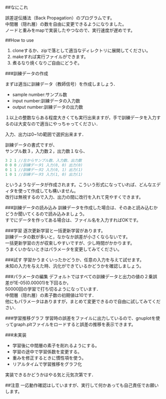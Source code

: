 ##なにこれ

誤差逆伝播法（Back Propagation）のプログラムです。  
中間層（隠れ層）の数を自由に変更できるようになりました。  
ノードと重みをmapで実装したやつなので、実行速度が遅めです。

##How to use

1. cloneするか、zipで落として適当なディレクトリに展開してください。
2. makeすれば実行ファイルができます。
3. 煮るなり焼くなりご自由にどうぞ。

###訓練データの作成

まずは適当に訓練データ（教師信号）を作成しましょう．
- sample number:サンプル数
- input number:訓練データの入力数
- output number:訓練データの出力数

１以上の整数ならある程度大きくても実行出来ますが，手で訓練データを入力するのは大変なので適当にやっちゃってください．  

入力、出力は0~1の範囲で選択出来ます．  

訓練データの書式ですが、  
サンプル数３，入力数２，出力数１なら、

```cpp
3 2 1 //左からサンプル数、入力数、出力数
0 0 0 //訓練データ1 入力(0, 0) 出力(0)
0 1 1 //訓練データ2 入力(0, 1) 出力(1)
1 0 1 //訓練データ3 入力(1, 0) 出力(1)
```

というようなデータが作成されます。こういう形式になっていれば、どんなエディタを使って作成しても構いません。  
改行は無視するので入力、出力の間に改行を入れて見やすくできます。

###訓練データの読み込み
訓練データを作成した場合は、そのあと読み込むかどうか聞いてくるので読み込みましょう。  
すでにデータを作ってある場合は、ファイル名を入力すればOKです。

###学習
逐次更新学習と一括更新学習があります。  
訓練データの数が多いと，なかなか誤差が小さくならないです。  
一括更新学習の方が収束しやすいですが、少し時間がかかります。  
うまくいかないときはパラメータを変更してみてください。

###試す
学習かうまくいったかどうか、任意の入力を与えて試せます。  
未知の入力を与えた時、汎化ができているかどうかを確認しましょう。

###パラメータの編集
デフォルトではすべての訓練データと出力の値の２乗誤差が1E-05(0.00001)を下回るか，  
50000回の学習で打ち切るようになっています．  
中間層（隠れ層）の素子数の初期値は10です．  
他にもパラメータはありますが，まとめて変更できるので自由に試してみてください．

###学習推移グラフ
学習時の誤差をファイルに出力しているので、gnuplotを使ってgraph.pltファイルをロードすると誤差の推移を表示できます。

###未実装
- 学習後に中間層の素子を削れるようにする。
- 学習の途中で学習係数を変更する。
- 重みを修正するときに慣性項を使う。
- リアルタイムで学習推移をグラフ化

実装できるかどうかはやる気と元気次第です．

##注意
一応動作確認はしていますが、実行して何かあっても自己責任でお願いします。  
